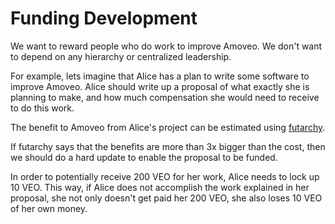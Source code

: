 Funding Development
===============

We want to reward people who do work to improve Amoveo. We don't want to depend on any hierarchy or centralized leadership.

For example, lets imagine that Alice has a plan to write some software to improve Amoveo. Alice should write up a proposal of what exactly she is planning to make, and how much compensation she would need to receive to do this work.

The benefit to Amoveo from Alice's project can be estimated using [futarchy](/use-cases-and-ideas/futarchy.md).

If futarchy says that the benefits are more than 3x bigger than the cost, then we should do a hard update to enable the proposal to be funded.

In order to potentially receive 200 VEO for her work, Alice needs to lock up 10 VEO. This way, if Alice does not accomplish the work explained in her proposal, she not only doesn't get paid her 200 VEO, she also loses 10 VEO of her own money.
